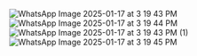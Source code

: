 ![WhatsApp Image 2025-01-17 at 3 19 43 PM](https://github.com/user-attachments/assets/40811d30-40df-4fad-958f-f9132e37cd9a)
![WhatsApp Image 2025-01-17 at 3 19 44 PM](https://github.com/user-attachments/assets/acc45698-91ac-4479-8cbe-44feee50802f)
![WhatsApp Image 2025-01-17 at 3 19 43 PM (1)](https://github.com/user-attachments/assets/ef623dc3-7508-4d4e-b3ed-6d955f76fe4a)
![WhatsApp Image 2025-01-17 at 3 19 45 PM](https://github.com/user-attachments/assets/027ffcb8-c339-47e0-b55f-bcebf64e4aab)
